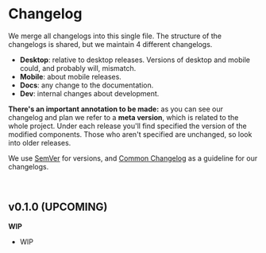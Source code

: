# Changelog
We merge all changelogs into this single file. The structure of the changelogs is shared, but we maintain 4 different changelogs.

- **Desktop**: relative to desktop releases. Versions of desktop and mobile could, and probably will, mismatch.
- **Mobile**: about mobile releases.
- **Docs**: any change to the documentation.
- **Dev**: internal changes about development.

**There's an important annotation to be made:** as you can see our changelog and plan we refer to a **meta version**, which is related to the whole project. Under each release you'll find specified the version of the modified components. Those who aren't specified are unchanged, so look into older releases.

We use [SemVer](https://semver.org) for versions, and [Common Changelog](https://common-changelog.org) as a guideline for our changelogs.

&nbsp;
## v0.1.0 (UPCOMING)
**WIP**
- WIP

